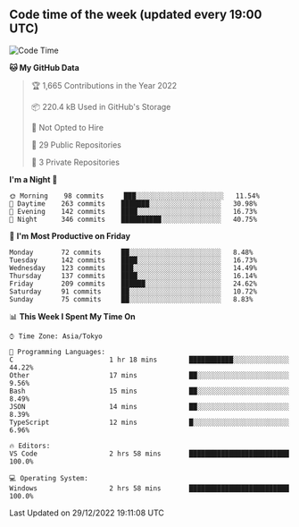 ## Code time of the week (updated every 19:00 UTC)

<!--START_SECTION:waka-->
![Code Time](http://img.shields.io/badge/Code%20Time-1%2C456%20hrs%2050%20mins-blue)

**🐱 My GitHub Data** 

> 🏆 1,665 Contributions in the Year 2022
 > 
> 📦 220.4 kB Used in GitHub's Storage 
 > 
> 🚫 Not Opted to Hire
 > 
> 📜 29 Public Repositories 
 > 
> 🔑 3 Private Repositories  
 > 
**I'm a Night 🦉** 

```text
🌞 Morning    98 commits     ███░░░░░░░░░░░░░░░░░░░░░░   11.54% 
🌆 Daytime    263 commits    ███████░░░░░░░░░░░░░░░░░░   30.98% 
🌃 Evening    142 commits    ████░░░░░░░░░░░░░░░░░░░░░   16.73% 
🌙 Night      346 commits    ██████████░░░░░░░░░░░░░░░   40.75%

```
📅 **I'm Most Productive on Friday** 

```text
Monday       72 commits     ██░░░░░░░░░░░░░░░░░░░░░░░   8.48% 
Tuesday      142 commits    ████░░░░░░░░░░░░░░░░░░░░░   16.73% 
Wednesday    123 commits    ███░░░░░░░░░░░░░░░░░░░░░░   14.49% 
Thursday     137 commits    ████░░░░░░░░░░░░░░░░░░░░░   16.14% 
Friday       209 commits    ██████░░░░░░░░░░░░░░░░░░░   24.62% 
Saturday     91 commits     ██░░░░░░░░░░░░░░░░░░░░░░░   10.72% 
Sunday       75 commits     ██░░░░░░░░░░░░░░░░░░░░░░░   8.83%

```


📊 **This Week I Spent My Time On** 

```text
⌚︎ Time Zone: Asia/Tokyo

💬 Programming Languages: 
C                        1 hr 18 mins        ███████████░░░░░░░░░░░░░░   44.22% 
Other                    17 mins             ██░░░░░░░░░░░░░░░░░░░░░░░   9.56% 
Bash                     15 mins             ██░░░░░░░░░░░░░░░░░░░░░░░   8.49% 
JSON                     14 mins             ██░░░░░░░░░░░░░░░░░░░░░░░   8.39% 
TypeScript               12 mins             █░░░░░░░░░░░░░░░░░░░░░░░░   6.96%

🔥 Editors: 
VS Code                  2 hrs 58 mins       █████████████████████████   100.0%

💻 Operating System: 
Windows                  2 hrs 58 mins       █████████████████████████   100.0%

```


 Last Updated on 29/12/2022 19:11:08 UTC
<!--END_SECTION:waka-->